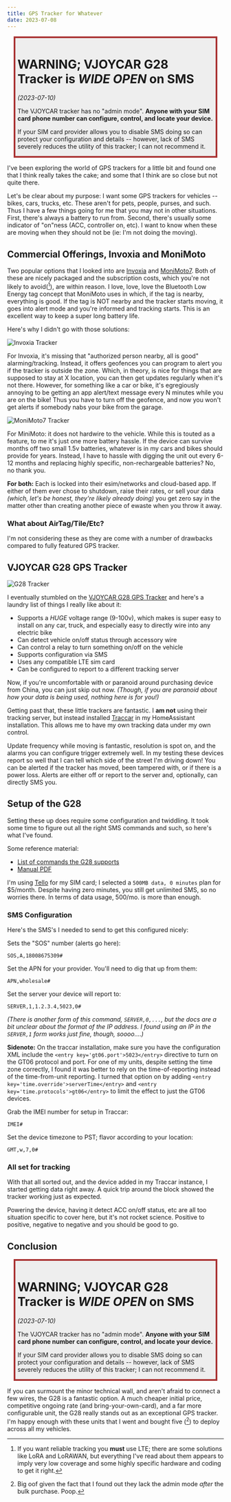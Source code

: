 ```yaml
---
title: GPS Tracker for Whatever
date: 2023-07-08
---
```


<div style="background-color: #eee; border: 4px solid #a33; padding: 5px 5px 0px 5px; margin:  15px">

# WARNING; VJOYCAR G28 Tracker is _WIDE OPEN_ on SMS
<i>(2023-07-10)</i>

The VJOYCAR tracker has no "admin mode". **Anyone with your SIM card phone number can configure, control, and locate your device.**

If your SIM card provider allows you to disable SMS doing so can protect your configuration and details -- however, lack of SMS severely reduces the utility of this tracker; I can not recommend it.

</div>

I've been exploring the world of GPS trackers for a little bit and found one that I think really takes the cake; and some that I think are so close but not quite there.

Let's be clear about my purpose: I want some GPS trackers for vehicles -- bikes, cars, trucks, etc. These aren't for pets, people, purses, and such. Thus I have a few things going for me that you may not in other situations. First, there's always a battery to run from. Second, there's usually some indicator of "on"ness (ACC, controller on, etc). I want to know when these are moving when they should not be (ie: I'm not doing the moving).

## Commercial Offerings, Invoxia and MoniMoto

Two popular options that I looked into are [Invoxia](https://www.invoxia.com/) and [MoniMoto7](https://monimoto.com/product/tracker-monimoto-7/). Both of these are nicely packaged and the subscription costs, which you're not likely to avoid([^1]), are within reason. I love, love, love the Bluetooth Low Energy tag concept that MoniMoto uses in which, if the tag is nearby, everything is good. If the tag is NOT nearby and the tracker starts moving, it goes into alert mode and you're informed and tracking starts. This is an excellent way to keep a super long battery life.

Here's why I didn't go with those solutions:

![Invoxia Tracker](<2023-07-08 09_31_55-GPS Trackers for vehicles, valuables and pets - Invoxia.png> "It really is quite small")

For Invoxia, it's missing that "authorized person nearby, all is good" alarming/tracking. Instead, it offers geofences you can program to alert you if the tracker is outside the zone. Which, in theory, is nice for things that are supposed to stay at X location, you can then get updates regularly when it's not there. However, for something like a car or bike, it's egregiously annoying to be getting an app alert/text message every N minutes while you are on the bike! Thus you have to turn off the geofence, and now you won't get alerts if somebody nabs your bike from the garage.

![MoniMoto7 Tracker](<2023-07-08 09_33_12-Tracker Monimoto 7 - Monimoto US.png> "Fobs!")

For MiniMoto: it does not hardwire to the vehicle. While this is touted as a feature, to me it's just one more battery hassle. If the device can survive months off two small 1.5v batteries, whatever is in my cars and bikes should provide for years. Instead, I have to hassle with digging the unit out every 6-12 months and replacing highly specific, non-rechargeable batteries? No, no thank you.

**For both:** Each is locked into their esim/networks and cloud-based app. If either of them ever chose to shutdown, raise their rates, or sell your data _(which, let's be honest, they're likely already doing)_ you get zero say in the matter other than creating another piece of ewaste when you throw it away.

### What about AirTag/Tile/Etc?

I'm not considering these as they are come with a number of drawbacks compared to fully featured GPS tracker.

## VJOYCAR G28 GPS Tracker

![G28 Tracker](<2023-07-08 08.45.56.jpg> "Very small, but full of features")

I eventually stumbled on the [VJOYCAR G28 GPS Tracker](https://www.alibaba.com/product-detail/4G-Smart-Real-Time-Location-Tracking_1600801761567.html) and here's a laundry list of things I really like about it:

* Supports a _HUGE_ voltage range (9-100v), which makes is super easy to install on any car, truck, and especially easy to directly wire into any electric bike
* Can detect vehicle on/off status through accessory wire
* Can control a relay to turn something on/off on the vehicle
* Supports configuration via SMS
* Uses any compatible LTE sim card
* Can be configured to report to a different tracking server

Now, if you're uncomfortable with or paranoid around purchasing device from China, you can just skip out now. _(Though, if you are paranoid about how your data is being used, nothing here is for you!)_

Getting past that, these little trackers are fantastic. I **am not** using their tracking server, but instead installed [Traccar](https://www.traccar.org/) in my HomeAssistant installation. This allows me to have my own tracking data under my own control.

Update frequency while moving is fantastic, resolution is spot on, and the alarms you can configure trigger extremely well. In my testing these devices report so well that I can tell which side of the street I'm driving down! You can be alerted if the tracker has moved, been tampered with, or if there is a power loss. Alerts are either off or report to the server and, optionally, can directly SMS you.

## Setup of the G28

Setting these up does require some configuration and twiddling. It took some time to figure out all the right SMS commands and such, so here's what I've found.

Some reference material:
- [List of commands the G28 supports](https://docs.google.com/spreadsheets/d/1YEcCr1LKUNWWIl97aG6aPiibnHWOHijJSfZisGDvflI/edit?usp=sharing)
- [Manual PDF](<G28-4G user manual.pdf>)

I'm using [Tello](https://tello.com/) for my SIM card; I selected a `500MB data, 0 minutes` plan for $5/month. Despite having zero minutes, you still get unlimited SMS, so no worries there. In terms of data usage, 500/mo. is more than enough.


### SMS Configuration

Here's the SMS's I needed to send to get this configured nicely:

Sets the "SOS" number (alerts go here):
```text
SOS,A,18008675309#
```

Set the APN for your provider. You'll need to dig that up from them:
```text
APN,wholesale#
```

Set the server your device will report to:
```text
SERVER,1,1.2.3.4,5023,0#
```
_(There is another form of this command, `SERVER,0,...`, but the docs are a bit unclear about the format of the IP address. I found using an IP in the `SERVER,1` form works just fine, though, soooo....)_

**Sidenote:** On the traccar installation, make sure you have the configuration XML include the `<entry key='gt06.port'>5023</entry>` directive to turn on the GT06 protocol and port. For one of my units, despite setting the time zone correctly, I found it was better to rely on the time-of-reporting instead of the time-from-unit reporting. I turned that option on by adding `<entry key='time.override'>serverTime</entry>` and `<entry key='time.protocols'>gt06</entry>` to limit the effect to just the GT06 devices.

Grab the IMEI number for setup in Traccar:
```text
IMEI#
```

Set the device timezone to PST; flavor according to your location:
```text
GMT,w,7,0#
```

### All set for tracking

With that all sorted out, and the device added in my Traccar instance, I started getting data right away. A quick trip around the block showed the tracker working just as expected.

Powering the device, having it detect ACC on/off status, etc are all too situation specific to cover here, but it's not rocket science. Positive to positive, negative to negative and you should be good to go.

## Conclusion

<div style="background-color: #eee; border: 4px solid #a33; padding: 5px 5px 0px 5px; margin:  15px">

# WARNING; VJOYCAR G28 Tracker is _WIDE OPEN_ on SMS
<i>(2023-07-10)</i>

The VJOYCAR tracker has no "admin mode". **Anyone with your SIM card phone number can configure, control, and locate your device.**

If your SIM card provider allows you to disable SMS doing so can protect your configuration and details -- however, lack of SMS severely reduces the utility of this tracker; I can not recommend it.

</div>

If you can surmount the minor technical wall, and aren't afraid to connect a few wires, the G28 is a fantastic option. A much cheaper initial price, competitive ongoing rate (and bring-your-own-card), and a far more configurable unit, the G28 really stands out as an exceptional GPS tracker. I'm happy enough with these units that I went and bought five ([^2]) to deploy across all my vehicles.

[^1]: If you want reliable tracking you **must** use LTE; there are some solutions like LoRA and LoRAWAN, but everything I've read about them appears to imply very low coverage and some highly specific hardware and coding to get it right.

[^2]: Big oof given the fact that I found out they lack the admin mode _after_ the bulk purchase. Poop.